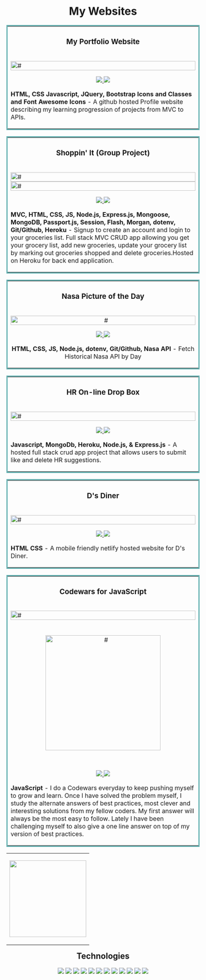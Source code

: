 

<h1 align="center">My Websites</h1>
<table bordercolor="#66b2b2">
  <!-- Start of table with Portfolio and Group Project Shoppin' It -->
  <tr>
    <td width="50%" valign="top"> <!--Start of Portfolio Website to use 50% of the window-->
      <h3 align="center">My Portfolio Website</h3>
      <br /> <!--Click Profile Image to open a new window to Profile website-->
      <a target="_blank" href="https://kevintapolcsanyi.netlify.app/">
        <img src="images/portfolio.png" width="100%" alt="#"/>
      </a>
      <!-- [![Portfolio](/images/portfolio.png)](https://kevintapolcsanyi.netlify.app/) -->
      <br />
      <p align="center"> <!--Click repo icon to link to GitHub Portfolio repo-->
      <a target="_blank" href="https://github.com/KevinTapol/PortfolioC" >
        <img src="https://img.shields.io/static/v1?label=|&message=REPO&color=23555f&style=plastic&logo=github&logo-color=white"/>
      </a>  <!--Click website icon to open a new window to Profile website-->
      <a target="_blank" href="https://kevintapolcsanyi.netlify.app/" >
          <img src="https://img.shields.io/static/v1?label=|&message=WEBSITE&color=cdf998&style=plastic&logo=wordpress&logo-color=white"/>
      </a>
      </p> <!--Description of technologies and functionality of Portfolio website-->
      <p><strong>HTML, CSS Javascript, JQuery, Bootstrap Icons and Classes and Font Awesome Icons </strong> - A github hosted Profile website describing my learning progression of projects from MVC to APIs.</p>
    </td> <!--End of Portfolio-->
    
  </tr> <!--End of table row of Portfolio-->
</table>
<table bordercolor="#66b2b2">
  <td width="50%" valign="top"> <!--Start of Shoppin' It taking 50% of view window-->
      <h3 align="center">Shoppin' It (Group Project)</h3>
      <br /> <!--Click the Shoppin'It image to open a new window to Nasa API website-->
      <a target="_blank" href="https://group-project-shoppin-it.herokuapp.com/">
        <img src="images/ShoppinItHome.png" width="100%"  alt="#"/>
      </a><a target="_blank" href="https://group-project-shoppin-it.herokuapp.com/">
        <img src="images/ShoppinItList.png" width="100%"  alt="#"/>
      </a>
      <br />
      <p align="center"> <!--Click repo icon link to open a new window to Shoppin'It Group Project GitHub repo-->
      <a target="_blank" href="https://github.com/KevinTapol/GroupProjectShoppingList" >
        <img src="https://img.shields.io/static/v1?label=|&message=REPO&color=23555f&style=plastic&logo=github&logo-color=white"/>
      </a> <!--Click website icon link to open a new window to Shoppin'It Group Project website-->
      <a target="_blank" href="https://group-project-shoppin-it.herokuapp.com/" >
        <img src="https://img.shields.io/static/v1?label=|&message=WEBSITE&color=cdf998&style=plastic&logo=wordpress&logo-color=white"/>
      </a>
      </p> <!--Desciption of technologies and functionality of Shoppin'It Group Project-->
        <p><strong>MVC, HTML, CSS, JS, Node.js, Express.js, Mongoose, MongoDB, Passport.js, Session, Flash, Morgan, dotenv, Git/Github, Heroku</strong> - Signup to create an account and login to your groceries list. Full stack MVC CRUD app allowing you get your grocery list, add new groceries, update your grocery list by marking out groceries shopped and delete groceries.Hosted on Heroku for back end application.</p>
    </td> <!--End of Shoppin'It Group Project-->
</table>

<!-- Start of table with Nasa API  -->
<table bordercolor="#66b2b2" align="center">
  <!-- Start of table with Portfolio and Nasa Api -->
  <tr align="center">
    <td width="50%" valign="top"> <!--Start of Nasa API taking 50% of view window-->
      <h3 align="center">Nasa Picture of the Day</h3>
      <br /> <!--Click Nasa Api image to open a new window to Nasa API website-->
      <a target="_blank" href="https://kevintapol.github.io/NasaApi/index.html">
        <img src="images/nasaapi.png" width="100%"  alt="#"/>
      </a>
      <br />
      <p align="center"> <!--Click repo icon link to open a new window to Nasa API GitHub repo-->
      <a target="_blank" href="https://github.com/KevinTapol/NasaApi" >
        <img src="https://img.shields.io/static/v1?label=|&message=REPO&color=23555f&style=plastic&logo=github&logo-color=white"/>
      </a> <!--Click website icon link to open a new window to Nasa API website-->
      <a target="_blank" href="https://kevintapol.github.io/NasaApi/index.html" >
        <img src="https://img.shields.io/static/v1?label=|&message=WEBSITE&color=cdf998&style=plastic&logo=wordpress&logo-color=white"/>
      </a>
      </p> <!--Desciption of technologies and functionality of Nasa API-->
        <p><strong>HTML, CSS, JS, Node.js, dotenv, Git/Github, Nasa API</strong> - Fetch Historical Nasa API by Day</p>
    </td> <!--End of Nasa API-->    
  </tr> <!--End of table row of Portfolio and Nasa API-->
</table>

<!-- Start of table with HR box and D's Diner -->
<table bordercolor="#66b2b2">
  <!-- Start of HR Box and D's Diner table row -->
  <tr>
    <td width="50%" valign="top"> <!--Set table to use 50% of the window for HR Box-->
      <h3 align="center">HR On-line Drop Box</h3>
      <br /> <!--Click on image and open a new window to the HR Box website-->
      <a target="_blank" href="https://hr-box.herokuapp.com/">
        <img src="images/HrBox.png" width="100%" alt="#"/>
      </a>
      <br />
      <p align="center"> <!--Click for GitHub repo link to HR Box-->
      <a target="_blank" href="https://github.com/KevinTapol/HR-Box" >
        <img src="https://img.shields.io/static/v1?label=|&message=REPO&color=23555f&style=plastic&logo=github&logo-color=white"/>
      </a> <!--Click on link to project website and open a new window to the HR Box website-->
      <a target="_blank" href="https://hr-box.herokuapp.com/" >
        <img src="https://img.shields.io/static/v1?label=|&message=WEBSITE&color=cdf998&style=plastic&logo=wordpress&logo-color=white"/>
      </a>
      </p> <!--Desription of technologies used and what the HR Box functionality -->
        <p><strong>Javascript, MongoDb, Heroku, Node.js, & Express.js</strong> - A hosted full stack crud app project that allows users to submit like and delete HR suggestions.</p>
    </td>
    
</table>

<table bordercolor="#66b2b2" align="center">
  <tr>
    <td width="50%" valign="top"> <!--Set table to use 50% of the window-->
      <h3 align="center">D's Diner</h3> <!--Start of D's Diner-->
        <br /> <!--Click on project image and open a new window to D's Diner website-->
        <a target="_blank" href="https://dees-diner.netlify.app/">
          <img src="images/D'sDiner.png" width="100%"  alt="#"/>
        </a>
        <br />
        <p align="center"> <!--Click for link to D's Diner GitHub repo-->
        <a target="_blank" href="https://github.com/KevinTapol/diner">
          <img src="https://img.shields.io/static/v1?label=|&message=REPO&color=23555f&style=plastic&logo=github&logo-color=white"/>
        </a> <!--Click website icon link to open a new window to D's Diner website-->
        <a target="_blank" href="https://dees-diner.netlify.app/" >
          <img src="https://img.shields.io/static/v1?label=|&message=WEBSITE&color=cdf998&style=plastic&logo=wordpress&logo-color=white"/>
        </a>
        </p> <!--Description of technologies and functionality of D's Diner-->
        <p><strong>HTML CSS</strong> - A mobile friendly netlify hosted website for D's Diner. </p>
    </td> <!--End of D's Diner-->
  </tr> <!--End of table row of both HR Box and D's Diner-->
</table>

<table bordercolor="#66b2b2">
  <!-- Start of table with Portfolio and Group Project Shoppin' It -->
  <tr>
    <td width="50%" valign="top"> <!--Start of Shoppin' It taking 50% of view window-->
      <h3 align="center">Codewars for JavaScript</h3>
      <br /> <!--Click the the Ranking to go to my CodewarsProfile-->
      <a target="_blank" href="https://www.codewars.com/users/KevinTap">
        <img src="images/CodewarsRank.png" width="100%"  alt="#"/>
      </a><a target="_blank" href="https://www.codewars.com/users/KevinTap">
      </br></br>
        <p align="center">
          <img align="center" width="300px" src="images/DailyPush.png" width="100%"  alt="#"/>
        </p>
      </a>
      <br />
      <p align="center"> <!--Click repo icon link to open a new window to Codewars GitHub repo-->
      <a target="_blank" href="https://github.com/KevinTapol/codewars-js" >
        <img src="https://img.shields.io/static/v1?label=|&message=REPO&color=23555f&style=plastic&logo=github&logo-color=white"/>
      </a> <!--Click website icon link to open a new window to My Codewars Profile-->
      <a target="_blank" href="https://www.codewars.com/users/KevinTap" >
        <img src="https://img.shields.io/static/v1?label=|&message=WEBSITE&color=cdf998&style=plastic&logo=wordpress&logo-color=white"/>
      </a>
      </p> <!--Desciption of technologies and functionality of Shoppin'It Group Project-->
        <p><strong>JavaScript</strong> - I do a Codewars everyday to keep pushing myself to grow and learn. Once I have solved the problem myself, I study the alternate answers of best practices, most clever and interesting solutions from my fellow coders. My first answer will always be the most easy to follow. Lately I have been challenging myself to also give a one line answer on top of my version of best practices.</p>
    </td> <!--End of Shoppin'It Group Project-->
  </tr> <!--End of table row of Portfolio and Shoppin'It-->
</table>

<!--I'm considering putting the Veteran image and Technologies into a table as well like the projects-->

<!-- tag that centers Image -->
<!-- <center>img</center> no longer works-->
<!-- <img align="center"> no longer works -->
<!-- <img style="margin: auto"> no longer works-->
<!-- current solutions are to next in p tag or table > td and add align="center" -->
<table align="center">
  <tr>
    <td align="center"> 
      <p align="center">
        <img src="images/veteran.jpg" width="200px"/>
      </p>
    </td>
  </tr>
</table>

<!-- Technologies -->
<h2 style="margin-top:12px" align="center">Technologies</h2>
<p align="center">
    <img src="https://img.shields.io/static/v1?label=|&message=HTML5&color=3c7f5d&style=plastic&logo=html5"/>
    <img src="https://img.shields.io/static/v1?label=|&message=CSS3&color=3c7f5d&style=plastic&logo=css3"/>
    <img src="https://img.shields.io/static/v1?label=|&message=JAVASCRIPT&color=3c7f5d&style=plastic&logo=javascript"/>
    <img src="https://img.shields.io/static/v1?label=|&message=MONGO-DB&color=7cfc00&style=plastic&logo=mongodb"/>
    <img src="https://img.shields.io/static/v1?label=|&message=EXPRESS&color=ffff00&style=plastic&logo=express"/>
    <img src="https://img.shields.io/static/v1?label=|&message=REACT.JS&color=00ffff&style=plastic&logo=react"/>
    <img src ="https://img.shields.io/static/v1?label=%7C&message=NODE.JS&color=006400&style=plastic&logo=node.js">
    <img src="https://img.shields.io/static/v1?label=|&message=BOOTSTRAP&color=316c5e&style=plastic&logo=bootstrap"/>
    <img src="https://img.shields.io/static/v1?label=|&message=GIT&color=cbb148&style=plastic&logo=git"/>
    <img src="https://img.shields.io/static/v1?label=%7C&message=GITHUB&color=cdd148&style=plastic&logo=github">
    <img src="https://img.shields.io/static/v1?label=%7C&message=HEROKU&color=e0ffff&style=plastic&logo=heroku">
    <img src="https://img.shields.io/static/v1?label=%7C&message=NETLIFY&color=e0ffff&style=plastic&logo=netlify">
    <!-- <img src="https://img.shields.io/static/v1?label=|&message=PYTHON&color=52985b&style=plastic&logo=python"/> -->
    
</p>

<!-- @media only screen and (max-width: 640px) {
	h4 {
		font-size: 88px;
	}
}

@media (min-width: 576px) { ... } -->

<!-- table for technologies -->
<!-- <table align="center">
    <tr> 
        <td align="center"  width="140" height="112.43">
            <img src="images/es6.png" width="65" height="65" alt="JavaScript ES6" />
            <br>JavaScript ES6
        </td> 
        <td align="center"  width="140" height="112.43">
            <img src="images/react.png" width="65" height="65" alt="React.js" />
            <br>React.js
        </td>
        <td align="center"  width="140" height="112.43">
            <img src="images/node.png" width="65" height="65" alt="Node.js" />
            <br>Node.js
        </td> 
        <td align="center"  width="140" height="112.43">
            <img src="images/express.png" width="65" height="65" alt="Express.js" />
            <br>Express
        </td>
    </tr>
</table>
</br></br></br> -->


<!-- Alternate markdown styles -->
<!-- @media (min-width: 576px) { ... }
*use \ to escape just like \*javascript*
*italic*
_italic_
**strong**
__strong__
~~strike through~~
---
___
[Link](http://placekitten.com)

# UL
* item 1
* item 2
  * nested item 1
  * nested item 2

# OL
1. Item 1
1. Item 2
1. Item 3

## Inline Code Block

`<p>Paragraph</p>`

### Images
![Markdown Logo](https://markdown-here.com/img/icon256.png)

# GitHub Markdown

### Code Blocks
```bash
  npm install
  npm start
```

```javascript
  funciton add()(num1, num2) {
    return num1 + num2;
  }
```
| Name    | Email         |
|---------|---------------|
|John Doe | john@gmail.com|
|Jane Doe | jane@gmail.com|

* [x] Task 1
* [ ] Task 2 -->
<!-- <img src="https://img.shields.io/static/v1?label=|&message=WORDPRESS&color=cdd148&style=plastic&logo=wordpress"/> <img src="https://img.shields.io/static/v1?label=|&message=TYPESCRIPT&color=4a935c&style=plastic&logo=typescript"/>-->

<!-- <img src="https://img.shields.io/static/v1?label=%7C&message=<TECH_NAME>&color=cdd148&style=plastic&logo=<TECH_LOGO>"> -->
<!-- [![Portfolio](/images/portfolio.png)](https://kevintapolcsanyi.netlify.app/) -->